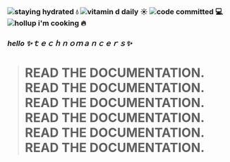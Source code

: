 ### ![staying hydrated](https://img.shields.io/badge/staying-hydrated-blue?style=plastic) 💧 ![vitamin d daily](https://img.shields.io/badge/vitamin%20d-daily-gold?style=plastic) ☀️ ![code committed](https://img.shields.io/badge/code-committed-BF40BF?style=plastic) 💻 ![hollup i'm cooking](https://img.shields.io/badge/hollup-i'm%20cooking-red?style=plastic) 🔥

### _hello ✨**ｔｅｃｈｎｏｍａｎｃｅｒｓ**✨_

> # READ THE DOCUMENTATION. READ THE DOCUMENTATION. READ THE DOCUMENTATION. READ THE DOCUMENTATION. READ THE DOCUMENTATION. READ THE DOCUMENTATION.

<!--
**sm-heard/sm-heard** is a ✨ _special_ ✨ repository because its `README.md` (this file) appears on your GitHub profile.

Here are some ideas to get you started:

- 🔭 I’m currently working on ...
- 🌱 I’m currently learning ...
- 👯 I’m looking to collaborate on ...
- 🤔 I’m looking for help with ...
- 💬 Ask me about ...
- 📫 How to reach me: ...
- 😄 Pronouns: ...
- ⚡ Fun fact: ...
-->
